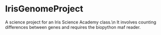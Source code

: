 # IrisGenomeProject
A science project for an Iris Science Academy class.\n
It involves counting differences between genes and requires the biopython maf reader.
